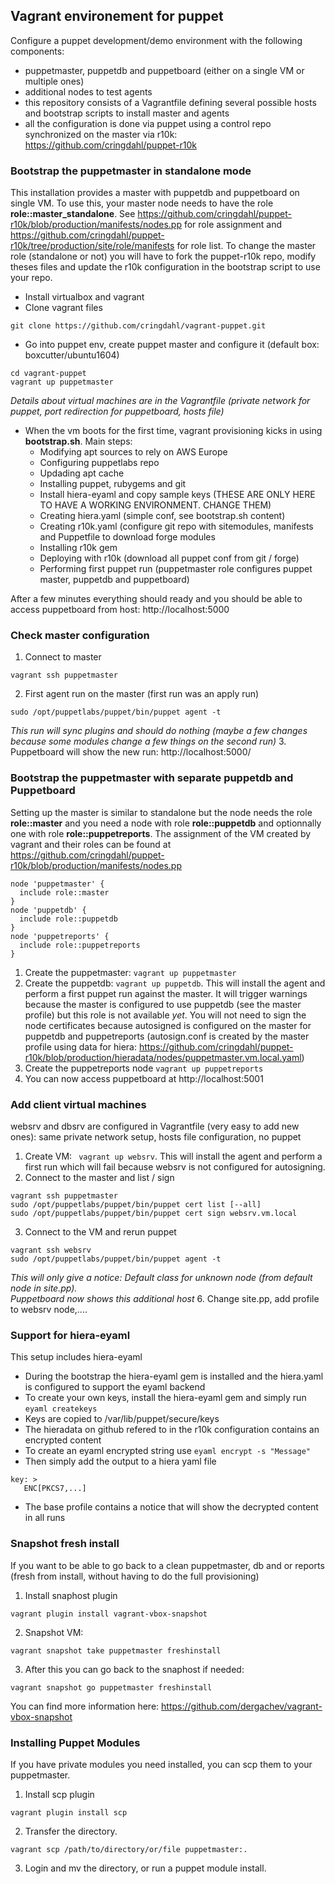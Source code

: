 ## Vagrant environement for puppet

Configure a puppet development/demo environment with the following components:
- puppetmaster, puppetdb and puppetboard (either on a single VM or multiple ones)
- additional nodes to test agents
- this repository consists of a Vagrantfile defining several possible hosts and bootstrap scripts to install master and agents
- all the configuration is done via puppet using a control repo synchronized on the master via r10k: https://github.com/cringdahl/puppet-r10k

### Bootstrap the puppetmaster in standalone mode
This installation provides a master with puppetdb and puppetboard on single VM. To use this, your master node needs to have the role **role::master_standalone**. See https://github.com/cringdahl/puppet-r10k/blob/production/manifests/nodes.pp for role assignment and https://github.com/cringdahl/puppet-r10k/tree/production/site/role/manifests for role list. To change the master role (standalone or not) you will have to fork the puppet-r10k repo, modify theses files and update the r10k configuration in the bootstrap script to use your repo.

* Install virtualbox and vagrant
* Clone vagrant files
```
git clone https://github.com/cringdahl/vagrant-puppet.git
```
* Go into puppet env, create puppet master and configure it (default box: boxcutter/ubuntu1604)
```
cd vagrant-puppet
vagrant up puppetmaster
```  
*Details about virtual machines are in the Vagrantfile (private network for puppet, port redirection for puppetboard, hosts file)*
* When the vm boots for the first time, vagrant provisioning kicks in using **bootstrap.sh**.
Main steps:
    - Modifying apt sources to rely on AWS Europe
    - Configuring puppetlabs repo
    - Updading apt cache
    - Installing puppet, rubygems and git
    - Install hiera-eyaml and copy sample keys (THESE ARE ONLY HERE TO HAVE A WORKING ENVIRONMENT. CHANGE THEM)
    - Creating hiera.yaml (simple conf, see bootstrap.sh content)
    - Creating r10k.yaml (configure git repo with sitemodules, manifests and Puppetfile to download forge modules
    - Installing r10k gem
    - Deploying with r10k (download all puppet conf from git / forge)
    - Performing first puppet run (puppetmaster role configures puppet master, puppetdb and puppetboard)

After a few minutes everything should ready and you should be able to access puppetboard from host: http://localhost:5000


### Check master configuration
1. Connect to master
```
vagrant ssh puppetmaster
```
2. First agent run on the master (first run was an apply run)
```
sudo /opt/puppetlabs/puppet/bin/puppet agent -t
```  
*This run will sync plugins and should do nothing (maybe a few changes because some modules change a few things on the second run)*
3. Puppetboard will show the new run: http://localhost:5000/


### Bootstrap the puppetmaster with separate puppetdb and Puppetboard
Setting up the master is similar to standalone but the node needs the role **role::master** and you need a node with role **role::puppetdb** and optionnally one with role **role::puppetreports**. The assignment of the VM created by vagrant and their roles can be found at https://github.com/cringdahl/puppet-r10k/blob/production/manifests/nodes.pp
```
node 'puppetmaster' {
  include role::master
}
node 'puppetdb' {
  include role::puppetdb
}
node 'puppetreports' {
  include role::puppetreports
}
```
1. Create the puppetmaster: ```vagrant up puppetmaster```
2. Create the puppetdb: ```vagrant up puppetdb```. This will install the agent and perform a first puppet run against the master. It will trigger warnings because the master is configured to use puppetdb (see the master profile) but this role is not available *yet*. You will not need to sign the node certificates because autosigned is configured on the master for puppetdb and puppetreports (autosign.conf is created by the master profile using data for hiera: https://github.com/cringdahl/puppet-r10k/blob/production/hieradata/nodes/puppetmaster.vm.local.yaml)
3. Create the puppetreports node  ```vagrant up puppetreports```
4. You can now access puppetboard at http://localhost:5001


### Add client virtual machines
websrv and dbsrv are configured in Vagrantfile (very easy to add new ones): same private network setup, hosts file configuration, no puppet
1. Create VM: ``` vagrant up websrv```. This will install the agent and perform a first run which will fail because websrv is not configured for autosigning.
2. Connect to the master and list / sign
```
vagrant ssh puppetmaster
sudo /opt/puppetlabs/puppet/bin/puppet cert list [--all]
sudo /opt/puppetlabs/puppet/bin/puppet cert sign websrv.vm.local
```
3. Connect to the VM and rerun puppet
```
vagrant ssh websrv
sudo /opt/puppetlabs/puppet/bin/puppet agent -t
```  
*This will only give a notice: Default class for unknown node (from default node in site.pp).  
Puppetboard now shows this additional host*
6. Change site.pp, add profile to websrv node,....

### Support for hiera-eyaml
This setup includes hiera-eyaml

- During the bootstrap the hiera-eyaml gem is installed and the hiera.yaml is configured to support the eyaml backend
- To create your own keys, install the hiera-eyaml gem and simply run ```eyaml createkeys```
- Keys are copied to /var/lib/puppet/secure/keys
- The hieradata on github refered to in the r10k configuration contains an encrypted content
- To create an eyaml encrypted string use ```eyaml encrypt -s "Message"```
- Then simply add the output to a hiera yaml file
```
key: >
   ENC[PKCS7,...]
```
- The base profile contains a notice that will show the decrypted content in all runs


### Snapshot fresh install
If you want to be able to go back to a clean puppetmaster, db and or reports (fresh from install, without having to do the full provisioning)
1. Install snaphost plugin
```
vagrant plugin install vagrant-vbox-snapshot
```
2. Snapshot VM:
```
vagrant snapshot take puppetmaster freshinstall
```
3. After this you can go back to the snaphost if needed:
```
vagrant snapshot go puppetmaster freshinstall
```
You can find more information here: https://github.com/dergachev/vagrant-vbox-snapshot

### Installing Puppet Modules
If you have private modules you need installed, you can scp them to your puppetmaster.
1. Install scp plugin
```
vagrant plugin install scp
```
2. Transfer the directory.
```
vagrant scp /path/to/directory/or/file puppetmaster:.
```
3. Login and mv the directory, or run a puppet module install.